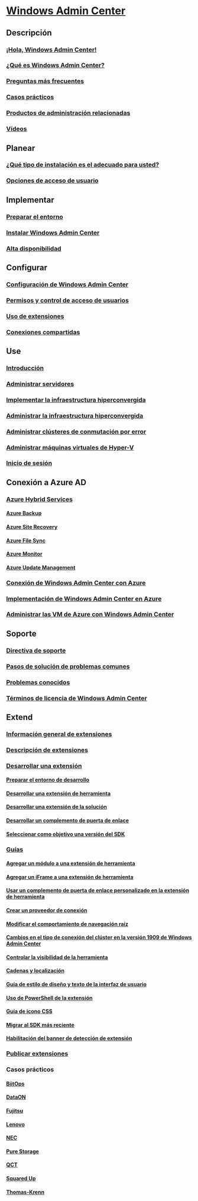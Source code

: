 # [Windows Admin Center](overview.md)

## Descripción
### [¡Hola, Windows Admin Center!](understand/windows-admin-center.md)
### [¿Qué es Windows Admin Center?](understand/what-is.md)
### [Preguntas más frecuentes](understand/faq.md)
### [Casos prácticos](understand/case-studies.md)
### [Productos de administración relacionadas](understand/related-management.md)
### [Vídeos](understand/videos.md)

## Planear
### [¿Qué tipo de instalación es el adecuado para usted?](plan/installation-options.md)
### [Opciones de acceso de usuario](plan/user-access-options.md)

## Implementar
### [Preparar el entorno](deploy/prepare-environment.md)
### [Instalar Windows Admin Center](deploy/install.md)
### [Alta disponibilidad](deploy/high-availability.md)


## Configurar
### [Configuración de Windows Admin Center](configure/settings.md)
### [Permisos y control de acceso de usuarios](configure/user-access-control.md)
### [Uso de extensiones](configure/using-extensions.md)
### [Conexiones compartidas](configure/shared-connections.md)

## Use
### [Introducción](use/get-started.md)
### [Administrar servidores](use/manage-servers.md)
### [Implementar la infraestructura hiperconvergida](use/deploy-hyperconverged-infrastructure.md)
### [Administrar la infraestructura hiperconvergida](use/manage-hyper-converged.md)
### [Administrar clústeres de conmutación por error](use/manage-failover-clusters.md)
### [Administrar máquinas virtuales de Hyper-V](use/manage-virtual-machines.md)
### [Inicio de sesión](use/logging.md)


## Conexión a Azure AD
### [Azure Hybrid Services](azure/index.md)
#### [Azure Backup](azure/azure-backup.md)
#### [Azure Site Recovery](azure/azure-site-recovery.md)
#### [Azure File Sync](azure/azure-file-sync.md)
#### [Azure Monitor](azure/azure-monitor.md)
#### [Azure Update Management](azure/azure-update-management.md)
### [Conexión de Windows Admin Center con Azure](azure/azure-integration.md)
### [Implementación de Windows Admin Center en Azure](azure/deploy-wac-in-azure.md)
### [Administrar las VM de Azure con Windows Admin Center](azure/manage-azure-vms.md)

## Soporte
### [Directiva de soporte](support/index.md)
### [Pasos de solución de problemas comunes](support/troubleshooting.md)
### [Problemas conocidos](support/known-issues.md)
### [Términos de licencia de Windows Admin Center](../../windows-server-licensing/windows-admin-center-licensing.md)

## Extend
### [Información general de extensiones](extend/extensibility-overview.md)
### [Descripción de extensiones](extend/understand-extensions.md)
### [Desarrollar una extensión](extend/developing-extensions.md)
#### [Preparar el entorno de desarrollo](extend/prepare-development-environment.md)
#### [Desarrollar una extensión de herramienta](extend/develop-tool.md)
#### [Desarrollar una extensión de la solución](extend/develop-solution.md)
#### [Desarrollar un complemento de puerta de enlace](extend/develop-gateway-plugin.md)
#### [Seleccionar como objetivo una versión del SDK](extend/target-sdk-version.md)
### [Guías](extend/guides.md)
#### [Agregar un módulo a una extensión de herramienta](extend/guides/add-module.md)
#### [Agregar un iFrame a una extensión de herramienta](extend/guides/add-iFrame.md)
#### [Usar un complemento de puerta de enlace personalizado en la extensión de herramienta](extend/guides/use-custom-gateway-plugin.md)
#### [Crear un proveedor de conexión](extend/guides/create-connection-provider.md)
#### [Modificar el comportamiento de navegación raíz](extend/guides/modify-root-navigation.md)
#### [Cambios en el tipo de conexión del clúster en la versión 1909 de Windows Admin Center](extend/guides/cluster-connection-change-wac-1909.md)
#### [Controlar la visibilidad de la herramienta](extend/guides/dynamic-tool-display.md)
#### [Cadenas y localización](extend/guides/strings-localization.md)
#### [Guía de estilo de diseño y texto de la interfaz de usuario](extend/guides/ui-text-style-guide.md)
#### [Uso de PowerShell de la extensión](extend/guides/powershell.md)
#### [Guía de icono CSS](extend/guides/cssicons.md)
#### [Migrar al SDK más reciente](extend/guides/migration-guide-0_1-1_0.md)
#### [Habilitación del banner de detección de extensión](extend/guides/extension-discovery-banner.md)
### [Publicar extensiones](extend/publish-extensions.md)
### Casos prácticos
#### [BiitOps](extend/case-studies/biitops.md)
#### [DataON](extend/case-studies/dataon.md)
#### [Fujitsu](extend/case-studies/fujitsu.md)
#### [Lenovo](extend/case-studies/lenovo.md)
#### [NEC](extend/case-studies/nec.md)
#### [Pure Storage](extend/case-studies/purestorage.md)
#### [QCT](extend/case-studies/qct.md)
#### [Squared Up](extend/case-studies/squared-up.md)
#### [Thomas-Krenn](extend/case-studies/thomas-krenn.md)


